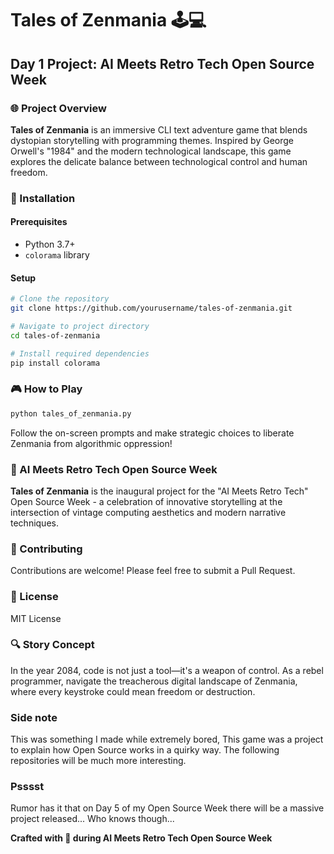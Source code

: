 # Tales of Zenmania 🕹️💻

## Day 1 Project: AI Meets Retro Tech Open Source Week

### 🌐 Project Overview

**Tales of Zenmania** is an immersive CLI text adventure game that blends dystopian storytelling with programming themes. Inspired by George Orwell's "1984" and the modern technological landscape, this game explores the delicate balance between technological control and human freedom.

### 🚀 Installation

#### Prerequisites
- Python 3.7+
- `colorama` library

#### Setup
```bash
# Clone the repository
git clone https://github.com/yourusername/tales-of-zenmania.git

# Navigate to project directory
cd tales-of-zenmania

# Install required dependencies
pip install colorama
```

### 🎮 How to Play

```bash
python tales_of_zenmania.py
```

Follow the on-screen prompts and make strategic choices to liberate Zenmania from algorithmic oppression!

### 🌈 AI Meets Retro Tech Open Source Week

**Tales of Zenmania** is the inaugural project for the "AI Meets Retro Tech" Open Source Week - a celebration of innovative storytelling at the intersection of vintage computing aesthetics and modern narrative techniques.

### 🤝 Contributing

Contributions are welcome! Please feel free to submit a Pull Request.

### 📄 License

MIT License

### 🔍 Story Concept

In the year 2084, code is not just a tool—it's a weapon of control. As a rebel programmer, navigate the treacherous digital landscape of Zenmania, where every keystroke could mean freedom or destruction.

### Side note

This was something I made while extremely bored, This game was a project to explain how Open Source works in a quirky way. The following repositories will be much more interesting. 

### Psssst

Rumor has it that on Day 5 of my Open Source Week there will be a massive project released... Who knows though...

**Crafted with 💖 during AI Meets Retro Tech Open Source Week**